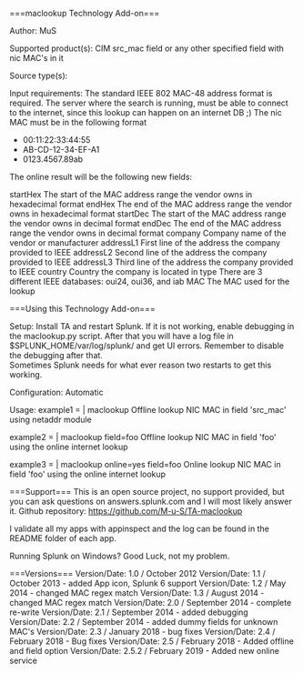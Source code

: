 ===maclookup Technology Add-on===

   Author: MuS

   Supported product(s):
   CIM src_mac field or any other specified field with nic MAC's in it

   Source type(s):

   Input requirements:
   The standard IEEE 802 MAC-48 address format is required.
   The server where the search is running, must be able to connect to the internet,
   since this lookup can happen on an internet DB ;)
   The nic MAC must be in the following format
   - 00:11:22:33:44:55
   - AB-CD-12-34-EF-A1
   - 0123.4567.89ab

   The online result will be the following new fields:

   startHex	The start of the MAC address range the vendor owns in hexadecimal format
   endHex	The end of the MAC address range the vendor owns in hexadecimal format
   startDec	The start of the MAC address range the vendor owns in decimal format
   endDec	The end of the MAC address range the vendor owns in decimal format
   company	Company name of the vendor or manufacturer
   addressL1	First line of the address the company provided to IEEE
   addressL2	Second line of the address the company provided to IEEE
   addressL3	Third line of the address the company provided to IEEE
   country	Country the company is located in
   type		There are 3 different IEEE databases: oui24, oui36, and iab
   MAC		The MAC used for the lookup

===Using this Technology Add-on===

   Setup:
   Install TA and restart Splunk. If it is not working, enable debugging in the
   maclookup.py script. After that you will have a log file in
   $SPLUNK_HOME/var/log/splunk/ and get UI errors. Remember to disable the
   debugging after that.  
   Sometimes Splunk needs for what ever reason two restarts to get this working.

   Configuration:
   Automatic

   Usage:
   example1 = | maclookup
   Offline lookup NIC MAC in field 'src_mac' using netaddr module

   example2 = | maclookup field=foo
   Offline lookup NIC MAC in field 'foo' using the online internet lookup

   example3 = | maclookup online=yes field=foo
   Online lookup NIC MAC in field 'foo' using the online internet lookup

===Support===
This is an open source project, no support provided, but you can ask questions
on answers.splunk.com and I will most likely answer it.
Github repository: https://github.com/M-u-S/TA-maclookup

I validate all my apps with appinspect and the log can be found in the README
folder of each app.

Running Splunk on Windows? Good Luck, not my problem.


===Versions===
Version/Date: 1.0 / October 2012
Version/Date: 1.1 / October 2013 - added App icon, Splunk 6 support
Version/Date: 1.2 / May 2014 - changed MAC regex match
Version/Date: 1.3 / August 2014 - changed MAC regex match
Version/Date: 2.0 / September 2014 - complete re-write
Version/Date: 2.1 / September 2014 - added debugging
Version/Date: 2.2 / September 2014 - added dummy fields for unknown MAC's
Version/Date: 2.3 / January 2018 - bug fixes
Version/Date: 2.4 / February 2018 - Bug fixes
Version/Date: 2.5 / February 2018 - Added offline and field option
Version/Date: 2.5.2 / February 2019 - Added new online service
